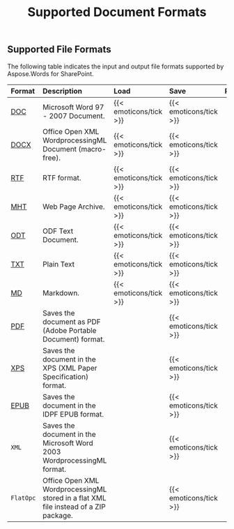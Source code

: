 ﻿---
title: Supported Document Formats
second_title: Aspose.Words for SharePoint
articleTitle: Supported Document Formats
linktitle: Supported Document Formats
description: "Formats which are supported by the Aspose.Words for SharePoint."
type: docs
weight: 20
url: /sharepoint/supported-document-formats/
---

## Supported File Formats

The following table indicates the input and output file formats supported by Aspose.Words for SharePoint.

| Format | Description | Load | Save | Remarks |
| :- | :- | :- | :- | :- |
| [DOC](https://docs.fileformat.com/word-processing/doc/) | Microsoft Word 97 - 2007 Document. | {{< emoticons/tick >}} | {{< emoticons/tick >}} |  |
| [DOCX](https://docs.fileformat.com/word-processing/docx/) | Office Open XML WordprocessingML Document (macro-free). | {{< emoticons/tick >}} | {{< emoticons/tick >}} |  |
| [RTF](https://docs.fileformat.com/word-processing/rtf/) | RTF format. | {{< emoticons/tick >}} | {{< emoticons/tick >}} |  |
| [MHT](https://docs.fileformat.com/web/htm/) | Web Page Archive. | {{< emoticons/tick >}} | {{< emoticons/tick >}} |  |
| [ODT](https://docs.fileformat.com/word-processing/odt/) | ODF Text Document. | {{< emoticons/tick >}} | {{< emoticons/tick >}} |  |
| [TXT](https://docs.fileformat.com/word-processing/txt/) | Plain Text | {{< emoticons/tick >}} | {{< emoticons/tick >}} |  |
| [MD](https://docs.fileformat.com/word-processing/md/) | Markdown. | {{< emoticons/tick >}} | {{< emoticons/tick >}} |  |
| [PDF](https://docs.fileformat.com/pdf/) | Saves the document as PDF (Adobe Portable Document) format. |  | {{< emoticons/tick >}} |  |
| [XPS](https://docs.fileformat.com/page-description-language/xps/) | Saves the document in the XPS (XML Paper Specification) format. |  | {{< emoticons/tick >}} |  |
| [EPUB](https://docs.fileformat.com/ebook/epub/) | Saves the document in the IDPF EPUB format. |  | {{< emoticons/tick >}} |  |
| `XML` | Saves the document in the Microsoft Word 2003 WordprocessingML format. |  | {{< emoticons/tick >}} |  |
| `FlatOpc` | Office Open XML WordprocessingML stored in a flat XML file instead of a ZIP package. |  | {{< emoticons/tick >}} |  |

